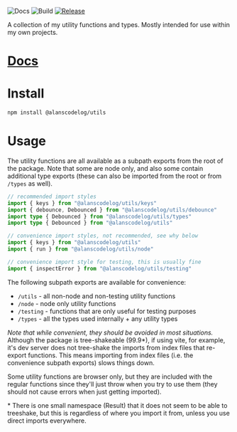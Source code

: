 ![Docs](https://github.com/alanscodelog/utils/workflows/Docs/badge.svg)
![Build](https://github.com/alanscodelog/utils/workflows/Build/badge.svg)
[![Release](https://github.com/alanscodelog/utils/workflows/Release/badge.svg)](https://www.npmjs.com/package/@alanscodelog/utils)

A collection of my utility functions and types. Mostly intended for use within my own projects.

# [Docs](https://alanscodelog.github.io/utils)

# Install

```bash
npm install @alanscodelog/utils
```

# Usage

The utility functions are all available as a subpath exports from the root of the package. Note that some are node only, and also some contain additional type exports (these can also be imported from the root or from `/types` as well).

```ts
// recommended import styles
import { keys } from "@alanscodelog/utils/keys"
import { debounce, Debounced } from "@alanscodelog/utils/debounce" 
import type { Debounced } from "@alanscodelog/utils/types"
import type { Debounced } from "@alanscodelog/utils"

// convenience import styles, not recommended, see why below
import { keys } from "@alanscodelog/utils"
import { run } from "@alanscodelog/utils/node"

// convenience import style for testing, this is usually fine
import { inspectError } from "@alanscodelog/utils/testing"
```

The following subpath exports are available for convenience:

- `/utils` - all non-node and non-testing utility functions
- `/node` - node only utility functions
- `/testing` - functions that are only useful for testing purposes
- `/types` - all the types used internally + any utility types

*Note that while convenient, they should be avoided in most situations.* Although the package is tree-shakeable (99.9\*), if using vite, for example, it's dev server does not tree-shake the imports from index files that re-export functions. This means importing from index files (i.e. the convenience subpath exports) slows things down.

Some utility functions are browser only, but they are included with the regular functions since they'll just throw when you try to use them (they should not cause errors when just getting imported).

\* There is one small namespace (Result) that it does not seem to be able to treeshake, but this is regardless of where you import it from, unless you use direct imports everywhere.

